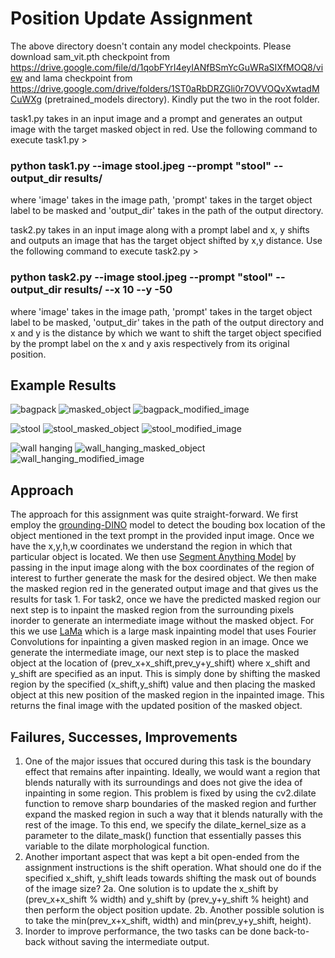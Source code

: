 # Position Update Assignment


The above directory doesn't contain any model checkpoints. Please download sam_vit.pth checkpoint from https://drive.google.com/file/d/1qobFYrI4eyIANfBSmYcGuWRaSIXfMOQ8/view and lama checkpoint from https://drive.google.com/drive/folders/1ST0aRbDRZGli0r7OVVOQvXwtadMCuWXg (pretrained_models directory). Kindly put the two in the root folder. 

task1.py takes in an input image and a prompt and generates an output image with the target masked object in red. Use the following command to execute task1.py >

  ### python task1.py --image stool.jpeg --prompt "stool" --output_dir results/

where 'image' takes in the image path, 'prompt' takes in the target object label to be masked and 'output_dir' takes in the path of the output directory.

task2.py takes in an input image along with a prompt label and x, y shifts and outputs an image that has the target object shifted by x,y distance. Use the following command to execute task2.py >

  ### python task2.py --image stool.jpeg --prompt "stool" --output_dir results/ --x 10 --y -50

where 'image' takes in the image path, 'prompt' takes in the target object label to be masked, 'output_dir' takes in the path of the output directory and x and y is the distance by which we want to shift the target object specified by the prompt label on the x and y axis respectively from its original position.

## Example Results 

![bagpack](https://github.com/yellowwoods12/position-change-assigment/assets/31931348/d454be9c-b7a1-49a8-abdd-af9758980566) 
![masked_object](https://github.com/yellowwoods12/position-change-assigment/assets/31931348/18da1f06-e986-4dcf-8f03-e3b0b52e8044) 
![bagpack_modified_image](https://github.com/yellowwoods12/position-change-assigment/assets/31931348/9f6a0d93-d26e-4cf7-932a-ef924c3f5c9c)


![stool](https://github.com/yellowwoods12/position-change-assigment/assets/31931348/6d151e8d-4118-4b18-934c-324cc4a12c5a)
![stool_masked_object](https://github.com/yellowwoods12/position-change-assigment/assets/31931348/fb1ad3e8-bc79-42ac-b9d0-c74a9bf02d1c)
![stool_modified_image](https://github.com/yellowwoods12/position-change-assigment/assets/31931348/44396280-4a0f-43bd-8408-3115e1e2c04a)


![wall hanging](https://github.com/yellowwoods12/position-change-assigment/assets/31931348/5cdf6fbd-2cf9-461d-941e-807af943834c)
![wall_hanging_masked_object](https://github.com/yellowwoods12/position-change-assigment/assets/31931348/8f535ba1-a65e-4839-9932-fafe068f59c0)
![wall_hanging_modified_image](https://github.com/yellowwoods12/position-change-assigment/assets/31931348/be5fa2db-106e-4bc5-bec2-f127c6d60a7a)

## Approach 

The approach for this assignment was quite straight-forward. We first employ the [grounding-DINO](https://arxiv.org/pdf/2303.05499) model to detect the bouding box location of the object mentioned in the text prompt in the provided input image. Once we have the x,y,h,w coordinates we understand the region in which that particular object is located. We then use [Segment Anything Model](https://scontent-maa2-1.xx.fbcdn.net/v/t39.2365-6/10000000_900554171201033_1602411987825904100_n.pdf?_nc_cat=100&ccb=1-7&_nc_sid=3c67a6&_nc_ohc=MTpN6mv_LokQ7kNvgFNKP9p&_nc_ht=scontent-maa2-1.xx&oh=00_AYBQCVwTGnFFYr2kOyX8T2b5NELOusdkDguYVlDC5gbJUQ&oe=667ECB67) by passing in  the input image along with the box coordinates of the region of interest to further generate the mask for the desired object. We then make the masked region red in the generated output image and that gives us the results for task 1. For task2, once we have the predicted masked region our next step is to inpaint the masked region from the surrounding pixels inorder to generate an intermediate image without the masked object. For this we use [LaMa](https://github.com/advimman/lama) which is a large mask inpainting model that uses Fourier Convolutions for inpainting a given masked region in an image. Once we generate the intermediate image, our next step is to place the masked object at the location of (prev_x+x_shift,prev_y+y_shift) where x_shift and y_shift are specified as an input. This is simply done by shifting the masked region by the specified (x_shift,y_shift) value and then placing the masked object at this new position of the masked region in the inpainted image. This returns the final image with the updated position of the masked object. 


## Failures, Successes, Improvements

1. One of the major issues that occured during this task is the boundary effect that remains after inpainting. Ideally, we would want a region that blends naturally with its surroundings and does not give the idea of inpainting in some region. This problem is fixed by using the cv2.dilate function to remove sharp boundaries of the masked region and further expand the masked region in such a way that it blends naturally with the rest of the image. To this end, we specify the dilate_kernel_size as a parameter to the dilate_mask() function that essentially passes this variable to the dilate morphological function.
2. Another important aspect that was kept a bit open-ended from the assignment instructions is the shift operation. What should one do if the specified x_shift, y_shift leads towards shifting the mask out of bounds of the image size?
  2a. One solution is to update the x_shift by (prev_x+x_shift % width) and y_shift by (prev_y+y_shift % height) and then perform the object position update.
  2b. Another possible solution is to take the min(prev_x+x_shift, width) and min(prev_y+y_shift, height).
3. Inorder to improve performance, the two tasks can be done back-to-back without saving the intermediate output.

